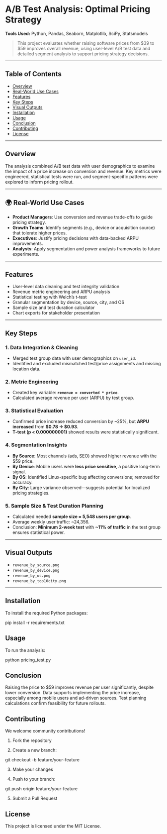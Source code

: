 # A/B Test Analysis: Optimal Pricing Strategy
 
**Tools Used:** Python, Pandas, Seaborn, Matplotlib, SciPy, Statsmodels  

> This project evaluates whether raising software prices from $39 to $59 improves overall revenue, using user-level A/B test data and detailed segment analysis to support pricing strategy decisions.

---

## Table of Contents

- [Overview](#overview)
- [Real-World Use Cases](#real-world-use-cases)
- [Features](#features)
- [Key Steps](#key-steps)
- [Visual Outputs](#visual-outputs)
- [Installation](#installation)
- [Usage](#usage)
- [Conclusion](#conclusion)
- [Contributing](#contributing)
- [License](#license)

---

## Overview

The analysis combined A/B test data with user demographics to examine the impact of a price increase on conversion and revenue. Key metrics were engineered, statistical tests were run, and segment-specific patterns were explored to inform pricing rollout.

---

## 🌍 Real-World Use Cases

- **Product Managers**: Use conversion and revenue trade-offs to guide pricing strategy.
- **Growth Teams**: Identify segments (e.g., device or acquisition source) that tolerate higher prices.
- **Executives**: Justify pricing decisions with data-backed ARPU improvements.
- **Analysts**: Apply segmentation and power analysis frameworks to future experiments.

---

## Features

- User-level data cleaning and test integrity validation
- Revenue metric engineering and ARPU analysis
- Statistical testing with Welch’s t-test
- Granular segmentation by device, source, city, and OS
- Sample size and test duration calculator
- Chart exports for stakeholder presentation

---

## Key Steps

### 1. Data Integration & Cleaning
- Merged test group data with user demographics on `user_id`.
- Identified and excluded mismatched test/price assignments and missing location data.

### 2. Metric Engineering
- Created key variable: **`revenue = converted * price`**.
- Calculated average revenue per user (ARPU) by test group.

### 3. Statistical Evaluation
- Confirmed price increase reduced conversion by ~25%, but **ARPU increased** from **$0.78 → $0.93**.
- **T-test (p < 0.000000001)** showed results were statistically significant.

### 4. Segmentation Insights
- **By Source**: Most channels (ads, SEO) showed higher revenue with the $59 price.
- **By Device**: Mobile users were **less price sensitive**, a positive long-term signal.
- **By OS**: Identified Linux-specific bug affecting conversions; removed for accuracy.
- **By City**: Large variance observed—suggests potential for localized pricing strategies.

### 5. Sample Size & Test Duration Planning
- Calculated needed **sample size ≈ 5,548 users per group**.
- Average weekly user traffic: ~24,356.
- Conclusion: **Minimum 2-week test** with **~11% of traffic** in the test group ensures statistical power.

---

## Visual Outputs

- `revenue_by_source.png`  
- `revenue_by_device.png`  
- `revenue_by_os.png`  
- `revenue_by_top10city.png`

---

## Installation

To install the required Python packages:

pip install -r requirements.txt

## Usage

To run the analysis:

python pricing_test.py

## Conclusion

Raising the price to $59 improves revenue per user significantly, despite lower conversion. Data supports implementing the price increase, especially among mobile users and ad-driven sources. Test planning calculations confirm feasibility for future rollouts.

## Contributing

We welcome community contributions!

1. Fork the repository

2. Create a new branch:

git checkout -b feature/your-feature

3. Make your changes

4. Push to your branch:

git push origin feature/your-feature

5. Submit a Pull Request

## License
This project is licensed under the MIT License.
